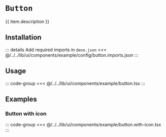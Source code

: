 <script setup>
import SectionDocsCards from '@theme/components/sections/SectionDocsCards.vue'
import CodeImports from '@theme/components/CodeImports.vue'
import en from '~/locales/en.js'
import { registry } from '~/../lib/ui/components/registry.ts'
const item = en.components.find(({ uid }) => uid === 'button')
const component = registry.find(i => i.name === 'button' && i.type === 'components:ui')
</script>

<div class="mb-5 w-75px h-75px"  :class="item.icon" />

# `Button`

{{ item.description }}

## Installation

<!-- <CodeImports v-bind="{ component }"></CodeImports> -->

::: details Add required imports in `deno.json`
<<< @/../../lib/ui/components/example/config/button.imports.json
:::

## Usage

::: code-group
<<< @/../../lib/ui/components/example/button.tsx
:::

## Examples

### Button with icon

::: code-group
<<< @/../../lib/ui/components/example/button.with-icon.tsx
:::
